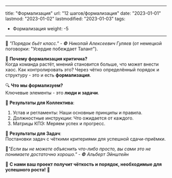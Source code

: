 
---
title: "Формализация"
url: "12 шагов/формализация"
date: "2023-01-01"
lastmod: "2023-01-02"
lastmodified: "2023-01-03"
tags:
- Формализация
weight: -5
---
💭 _"Порядок бьёт класс."_ - _**©** Николай Алексеевич Гуляев_ (от немецкой поговорки: "Усердие побеждает Талант").

🎯 **Почему формализация критична?**  
Когда команда растёт, мнений становится больше, что может внести хаос. Как контролировать это? Через чётко определённый порядок и структуру - это и есть **формализация**.

🔍 **Что мы формализуем?**  
Ключевые элементы - это **люди и задачи**.

📄 **Результаты для Коллектива**:

1. Устав и регламенты: Наши основные принципы и правила.
2. Должностные инструкции: Что ожидается от каждого.
3. Матрицы КПЭ: Меряем успех и прогресс.

📌 **Результаты для Задач**:  
Постановки задач с чёткими критериями для успешной сдачи-приёмки.

💭_"Если вы не можете объяснить что-либо просто, вы сами это не понимаете достаточно хорошо."_ - _**©** Альберт Эйнштейн_

🌟 **С нами ваш проект получит чёткость и порядок, необходимые для успешного роста!** 🌟